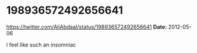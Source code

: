 # 198936572492656641
https://twitter.com/AliAbdaal/status/198936572492656641
**Date:** 2012-05-06

I feel like such an insomniac
